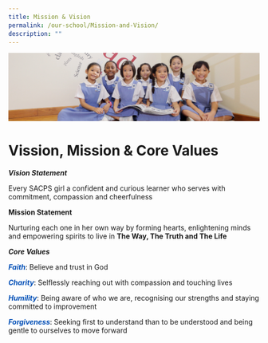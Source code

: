```yaml
---
title: Mission & Vision
permalink: /our-school/Mission-and-Vision/
description: ""
---
```

![](/images/UsefulVideos.jpg)

Vission, Mission & Core Values
================

<strong><em>Vision Statement</em></strong>

Every SACPS girl a confident and curious learner who serves with commitment, compassion and cheerfulness

<strong>Mission Statement</strong>

Nurturing each one in her own way by forming hearts, enlightening minds and empowering spirits to live in <strong>The Way, The Truth and The Life</strong>

<strong><em>Core Values</em></strong>

<strong><span style="color: #004eb6;"><em>Faith</em></span></strong><span style="color: #000000;">: </span>Believe and trust in God

<strong><span style="color: #004eb6;"><em>Charity</em></span></strong><span style="color: #000000;">: </span>Selflessly reaching out with compassion and touching lives

<strong><span style="color: #004eb6;"><em>Humility</em></span></strong><span style="color: #000000;">: </span> Being aware of who we are, recognising our strengths and staying committed to improvement

<strong><span style="color: #004eb6;"><em>Forgiveness</em></span></strong><span style="color: #000000;">: </span> Seeking first to understand than to be understood and being gentle to ourselves to move forward

&nbsp;